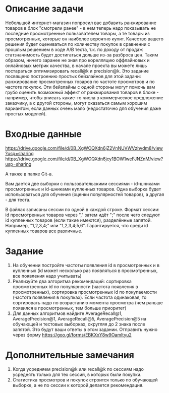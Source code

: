 # Описание задачи

Небольшой интернет-магазин попросил вас добавить ранжирование товаров в блок "смотрели ранее" - в нем теперь надо показывать не последние просмотренные пользователем товары, а те товары из просмотренных, которые он наиболее вероятно купит. Качество вашего решения будет оцениваться по количеству покупок в сравнении с прошлым решением в ходе А/В теста, т.к. по доходу от продаж статзначимость будет достигаться дольше из-за разброса цен. Таким образом, ничего заранее не зная про корелляцию оффлайновых и онлайновых метрик качества, в начале проекта вы можете лишь постараться оптимизировать recall@k и precision@k. Это задание посвящено построению простых бейзлайнов для этой задачи: ранжирование просмотренных товаров по частоте просмотров и по частоте покупок. Эти бейзлайны с одной стороны могут помочь вам грубо оценить возможный эффект от ранжирования товаров в блоке - например, чтобы вписать какие-то числа в коммерческое предложение заказчику, а с другой стороны, могут оказаться самым хорошим вариантом, если данных очень мало (недостаточно для обучения даже простых моделей).

# Входные данные
https://drive.google.com/file/d/0B_XgWOQXdn6jZ2VnNUVWVzhvdm8/view?usp=sharing
https://drive.google.com/file/d/0B_XgWOQXdn6jcy1BOW1weFJNZnM/view?usp=sharing

А также в папке Git-а.

Вам дается две выборки с пользовательскими сессиями - id-шниками просмотренных и id-шниками купленных товаров. Одна выборка будет использоваться для обучения (оценки популярностей товаров), а другая - для теста. 

В файлах записаны сессии по одной в каждой строке. Формат сессии: id просмотренных товаров через "," затем идёт ";" после чего следуют id купленных товаров (если такие имеются), разделённые запятой. Например, "1,2,3,4;" или "1,2,3,4;5,6". Гарантируется, что среди id купленных товаров все различные. 

# Задание

1. На обучении постройте частоты появления id в просмотренных и в купленных (id может несколько раз появляться в просмотренных, все появления надо учитывать) 
2. Реализуйте два алгоритма рекомендаций: сортировка просмотренных id по популярности (частота появления в просмотренных), сортировка просмотренных id по покупаемости (частота появления в покупках). Если частота одинаковая, то сортировать надо по возрастанию момента просмотра (чем раньше появился в просмотренных, тем больше приоритет)
3. Для данных алгоритмов найдите AverageRecall@1, AveragePrecision@1, AverageRecall@5, AveragePrecision@5 на обучающей и тестовых выборках, округляя до 2 знака после запятой. Это будут ваши ответы в этом задании. Отправить нужно через форму https://goo.gl/forms/EBKXxY8w9Oamltyu2

# Дополнительные замечания

1. Когда усредняем precision@k или recall@k по сессиям надо усреднять только для тех сессий, в которых были покупки.
2. Статистика просмотров и покупок строится только по обучающей выборке, а не по сессии к которой делается рекомендация.



